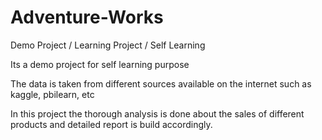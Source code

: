 # Adventure-Works
Demo Project / Learning Project / Self Learning

Its a demo project for self learning purpose

The data is taken from different sources available on the internet
such as kaggle, pbilearn, etc

In this project the thorough analysis is done about the sales of different products
and detailed report is build accordingly.
